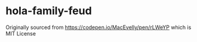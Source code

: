 # hola-family-feud

Originally sourced from https://codepen.io/MacEvelly/pen/rLWeYP which is MIT License
